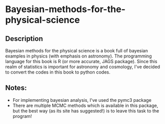 # Bayesian-methods-for-the-physical-science
Description
-----------
Bayesian methods for the physical science is a book full of bayesian examples in physics (with emphasis on astronomy). The programming language for this book is R (or more accurate, JAGS package). Since this realm of statistics is important for astronomy and cosmology, I've decided to convert the codes in this book to python codes. 

Notes:
------
- For implementing bayesian analysis, I've used the pymc3 package
- There are multiple MCMC methods which is available in this package, but the best way (as its site has suggested!) is to leave this task to the program!
